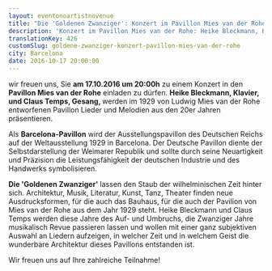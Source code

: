 ```yaml
---
layout: eventonoartistnovenue
title: "Die 'Goldenen Zwanziger': Konzert im Pavillon Mies van der Rohe"
description: 'Konzert im Pavillon Mies van der Rohe: Heike Bleckmann, Klavier, und Claus Temps, Gesang, präsentieren Lieder und Melodien aus den 20er Jahren.'
translationKey: 426
customSlug: goldene-zwanziger-konzert-pavillon-mies-van-der-rohe
city: Barcelona
date: 2016-10-17 20:00:00
---
```


wir freuen uns, Sie <strong>am 17.10.2016 um 20:00h</strong> zu einem Konzert in den <strong>Pavillon Mies van der Rohe</strong> einladen zu dürfen. <strong>Heike Bleckmann, Klavier, und Claus Temps, Gesang, </strong>werden im 1929 von Ludwig Mies van der Rohe entworfenen Pavillon Lieder und Melodien aus den 20er Jahren präsentieren.

Als <strong>Barcelona-Pavillon</strong> wird der Ausstellungspavillon des Deutschen Reichs auf der Weltausstellung 1929 in Barcelona. Der Deutsche Pavillon diente der Selbstdarstellung der Weimarer Republik und sollte durch seine Neuartigkeit und Präzision die Leistungsfähigkeit der deutschen Industrie und des Handwerks symbolisieren.

<strong>Die 'Goldenen Zwanziger'</strong> lassen den Staub der wilhelminischen Zeit hinter sich. Architektur, Musik, Literatur, Kunst, Tanz, Theater finden neue Ausdrucksformen, für die auch das Bauhaus, für die auch der Pavilion von Mies van der Rohe aus dem Jahr 1929 steht. Heike Bleckmann und Claus Temps werden diese Jahre des Auf- und Umbruchs, die Zwanziger Jahre musikalisch Revue passieren lassen und wollen mit einer ganz subjektiven Auswahl an Liedern aufzeigen, in welcher Zeit und in welchem Geist die wunderbare Architektur dieses Pavillons entstanden ist.

Wir freuen uns auf Ihre zahlreiche Teilnahme!
